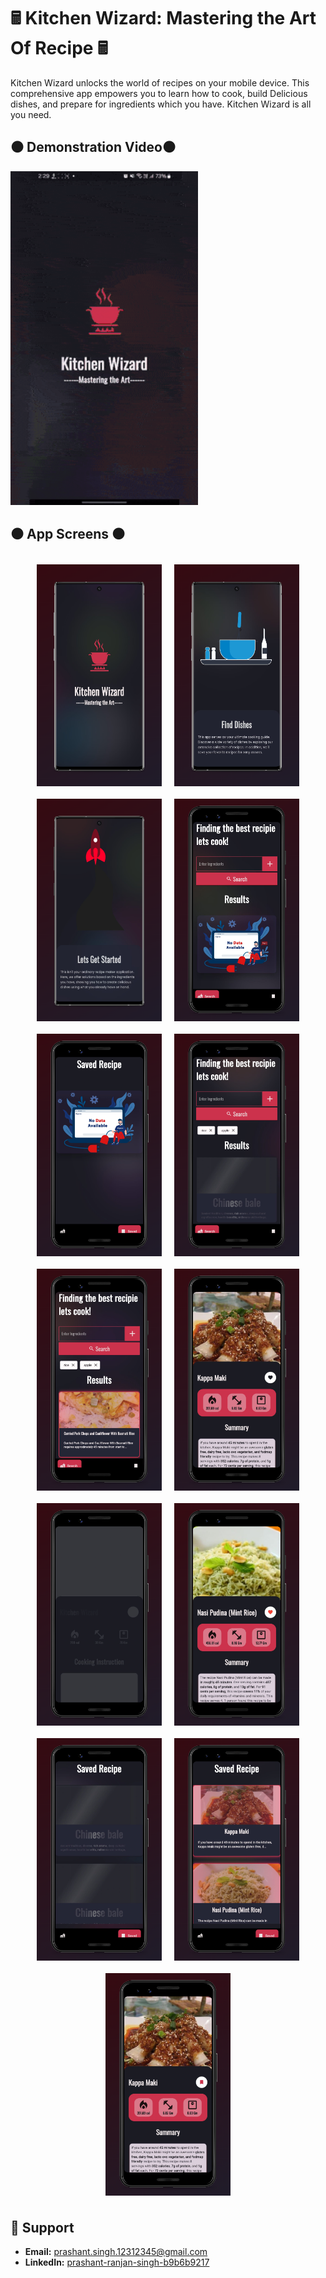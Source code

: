 # 🖩 Kitchen Wizard: Mastering the Art Of Recipe 🖩

[//]: # (![App Icon]&#40;https://raw.githubusercontent.com/Prashant-ranjan-singh-123/Book-Mania/master/assets/images/icon.png&#41;)

Kitchen Wizard unlocks the world of recipes on your mobile device. This comprehensive app empowers you to learn how to cook, build Delicious dishes, and prepare for ingredients which you have. Kitchen Wizard is all you need.

## ⚫ Demonstration Video⚫
<img src="https://raw.githubusercontent.com/Prashant-ranjan-singh-123/kitchen-wizard/master/readme_image/demonstration.gif" width="300">

## ⚫ App Screens ⚫

<div style="display: flex; flex-wrap: wrap; justify-content: center;">
    <img src="https://raw.githubusercontent.com/Prashant-ranjan-singh-123/kitchen-wizard/master/readme_image/screen_1.png" style="width: 200px; margin: 10px;">
    <img src="https://raw.githubusercontent.com/Prashant-ranjan-singh-123/kitchen-wizard/master/readme_image/screen_2.png" style="width: 200px; margin: 10px;">
    <img src="https://raw.githubusercontent.com/Prashant-ranjan-singh-123/kitchen-wizard/master/readme_image/screen_3.png" style="width: 200px; margin: 10px;">
    <img src="https://raw.githubusercontent.com/Prashant-ranjan-singh-123/kitchen-wizard/master/readme_image/screen_4.png" style="width: 200px; margin: 10px;">
    <img src="https://raw.githubusercontent.com/Prashant-ranjan-singh-123/kitchen-wizard/master/readme_image/screen_5.png" style="width: 200px; margin: 10px;">
    <img src="https://raw.githubusercontent.com/Prashant-ranjan-singh-123/kitchen-wizard/master/readme_image/screen_6.png" style="width: 200px; margin: 10px;">
    <img src="https://raw.githubusercontent.com/Prashant-ranjan-singh-123/kitchen-wizard/master/readme_image/screen_7.png" style="width: 200px; margin: 10px;">
    <img src="https://raw.githubusercontent.com/Prashant-ranjan-singh-123/kitchen-wizard/master/readme_image/screen_8.png" style="width: 200px; margin: 10px;">
    <img src="https://raw.githubusercontent.com/Prashant-ranjan-singh-123/kitchen-wizard/master/readme_image/screen_9.png" style="width: 200px; margin: 10px;">
    <img src="https://raw.githubusercontent.com/Prashant-ranjan-singh-123/kitchen-wizard/master/readme_image/screen_10.png" style="width: 200px; margin: 10px;">
    <img src="https://raw.githubusercontent.com/Prashant-ranjan-singh-123/kitchen-wizard/master/readme_image/screen_11.png" style="width: 200px; margin: 10px;">
    <img src="https://raw.githubusercontent.com/Prashant-ranjan-singh-123/kitchen-wizard/master/readme_image/screen_12.png" style="width: 200px; margin: 10px;">
    <img src="https://raw.githubusercontent.com/Prashant-ranjan-singh-123/kitchen-wizard/master/readme_image/screen_13.png" style="width: 200px; margin: 10px;">
</div>

## 🙋 Support

- **Email:** [prashant.singh.12312345@gmail.com](https://mail.google.com/mail/u/?authuser=prashant.singh.12312345@gmail.com)
- **LinkedIn:** [prashant-ranjan-singh-b9b6b9217](https://www.linkedin.com/in/prashant-ranjan-singh-b9b6b9217/)
